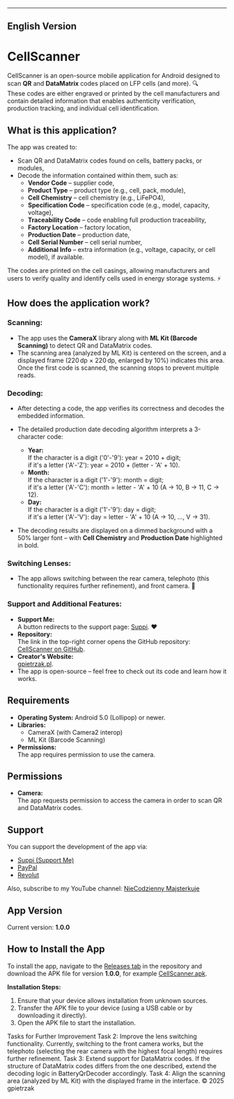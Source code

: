 ---

## English Version


# CellScanner

CellScanner is an open-source mobile application for Android designed to scan **QR** and **DataMatrix** codes placed on LFP cells (and more). 🔍  
These codes are either engraved or printed by the cell manufacturers and contain detailed information that enables authenticity verification, production tracking, and individual cell identification.

## What is this application?
The app was created to:
- Scan QR and DataMatrix codes found on cells, battery packs, or modules,
- Decode the information contained within them, such as:
  - **Vendor Code** – supplier code,
  - **Product Type** – product type (e.g., cell, pack, module),
  - **Cell Chemistry** – cell chemistry (e.g., LiFePO4),
  - **Specification Code** – specification code (e.g., model, capacity, voltage),
  - **Traceability Code** – code enabling full production traceability,
  - **Factory Location** – factory location,
  - **Production Date** – production date,
  - **Cell Serial Number** – cell serial number,
  - **Additional Info** – extra information (e.g., voltage, capacity, or cell model), if available.

The codes are printed on the cell casings, allowing manufacturers and users to verify quality and identify cells used in energy storage systems. ⚡

## How does the application work?
### Scanning:
- The app uses the **CameraX** library along with **ML Kit (Barcode Scanning)** to detect QR and DataMatrix codes.
- The scanning area (analyzed by ML Kit) is centered on the screen, and a displayed frame (220 dp × 220 dp, enlarged by 10%) indicates this area.  
  Once the first code is scanned, the scanning stops to prevent multiple reads.

### Decoding:
- After detecting a code, the app verifies its correctness and decodes the embedded information.
- The detailed production date decoding algorithm interprets a 3-character code:
  - **Year:**  
    If the character is a digit ('0'-'9'): year = 2010 + digit;  
    if it's a letter ('A'-'Z'): year = 2010 + (letter - 'A' + 10).
  - **Month:**  
    If the character is a digit ('1'-'9'): month = digit;  
    if it's a letter ('A'-'C'): month = letter - 'A' + 10 (A → 10, B → 11, C → 12).
  - **Day:**  
    If the character is a digit ('1'-'9'): day = digit;  
    if it's a letter ('A'-'V'): day = letter - 'A' + 10 (A → 10, …, V → 31).

- The decoding results are displayed on a dimmed background with a 50% larger font – with **Cell Chemistry** and **Production Date** highlighted in bold.

### Switching Lenses:
- The app allows switching between the rear camera, telephoto (this functionality requires further refinement), and front camera. 🔄

### Support and Additional Features:
- **Support Me:**  
  A button redirects to the support page: [Suppi](https://suppi.pl/gpietrzak). ❤️
- **Repository:**  
  The link in the top-right corner opens the GitHub repository: [CellScanner on GitHub](https://github.com/gpietrzak-pl/CellScanner).
- **Creator's Website:**  
  [gpietrzak.pl](https://gpietrzak.pl/).  
- The app is open-source – feel free to check out its code and learn how it works.

## Requirements
- **Operating System:** Android 5.0 (Lollipop) or newer.
- **Libraries:**
  - CameraX (with Camera2 interop)
  - ML Kit (Barcode Scanning)
- **Permissions:**  
  The app requires permission to use the camera.

## Permissions
- **Camera:**  
  The app requests permission to access the camera in order to scan QR and DataMatrix codes.

## Support
You can support the development of the app via:
- [Suppi (Support Me)](https://suppi.pl/gpietrzak)
- [PayPal](https://paypal.me/gpietrzak)
- [Revolut](https://revolut.me/niecodzienny)

Also, subscribe to my YouTube channel: [NieCodzienny Majsterkuje](https://www.youtube.com/@NieCodziennyMajsterkuje)

## App Version
Current version: **1.0.0**

## How to Install the App

To install the app, navigate to the [Releases tab](https://github.com/gpietrzak-pl/CellScanner/releases) in the repository and download the APK file for version **1.0.0**, for example [CellScanner.apk](https://github.com/gpietrzak-pl/CellScanner/releases/download/v1.0.0/CellScanner.apk).

**Installation Steps:**
1. Ensure that your device allows installation from unknown sources.
2. Transfer the APK file to your device (using a USB cable or by downloading it directly).
3. Open the APK file to start the installation.

   
Tasks for Further Improvement
Task 2: Improve the lens switching functionality.
Currently, switching to the front camera works, but the telephoto (selecting the rear camera with the highest focal length) requires further refinement.
Task 3: Extend support for DataMatrix codes.
If the structure of DataMatrix codes differs from the one described, extend the decoding logic in BatteryQrDecoder accordingly.
Task 4: Align the scanning area (analyzed by ML Kit) with the displayed frame in the interface.
© 2025 gpietrzak
